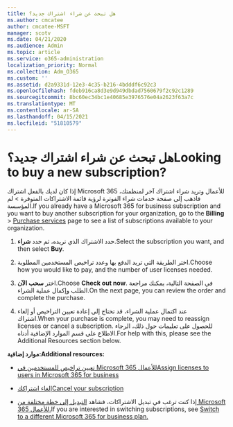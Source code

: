 ```yaml
---
title: هل تبحث عن شراء اشتراك جديد؟
ms.author: cmcatee
author: cmcatee-MSFT
manager: scotv
ms.date: 04/21/2020
ms.audience: Admin
ms.topic: article
ms.service: o365-administration
localization_priority: Normal
ms.collection: Adm_O365
ms.custom: ''
ms.assetid: d2a9331d-12e3-4c35-b216-4bdddf6c92c3
ms.openlocfilehash: fdeb916ca8d3e9d949dbdad7560679f2c92c1289
ms.sourcegitcommit: 8bc60ec34bc1e40685e3976576e04a2623f63a7c
ms.translationtype: MT
ms.contentlocale: ar-SA
ms.lasthandoff: 04/15/2021
ms.locfileid: "51810579"
---
```

# <a name="looking-to-buy-a-new-subscription"></a><span data-ttu-id="83ab5-102">هل تبحث عن شراء اشتراك جديد؟</span><span class="sxs-lookup"><span data-stu-id="83ab5-102">Looking to buy a new subscription?</span></span>

<span data-ttu-id="83ab5-103">إذا كان لديك بالفعل اشتراك Microsoft 365 للأعمال وتريد شراء اشتراك آخر  لمنظمتك، فاذهب إلى صفحة خدمات شراء الفوترة لرؤية قائمة الاشتراكات المتوفرة \> [](https://go.microsoft.com/fwlink/p/?linkid=868433) لم المؤسسة.</span><span class="sxs-lookup"><span data-stu-id="83ab5-103">If you already have a Microsoft 365 for business subscription and you want to buy another subscription for your organization, go to the **Billing** \> [Purchase services](https://go.microsoft.com/fwlink/p/?linkid=868433) page to see a list of subscriptions available to your organization.</span></span>
 
1. <span data-ttu-id="83ab5-104">حدد الاشتراك الذي تريده، ثم حدد **شراء**.</span><span class="sxs-lookup"><span data-stu-id="83ab5-104">Select the subscription you want, and then select **Buy**.</span></span>

2. <span data-ttu-id="83ab5-105">اختر الطريقة التي تريد الدفع بها وعدد تراخيص المستخدمين المطلوبة.</span><span class="sxs-lookup"><span data-stu-id="83ab5-105">Choose how you would like to pay, and the number of user licenses needed.</span></span>

3. <span data-ttu-id="83ab5-106">اختر **سحب الآن**.</span><span class="sxs-lookup"><span data-stu-id="83ab5-106">Choose **Check out now**.</span></span> <span data-ttu-id="83ab5-107">في الصفحة التالية، يمكنك مراجعة الطلب وإكمال عملية الشراء.</span><span class="sxs-lookup"><span data-stu-id="83ab5-107">On the next page, you can review the order and complete the purchase.</span></span>

4. <span data-ttu-id="83ab5-108">عند اكتمال عملية الشراء، قد تحتاج إلى إعادة تعيين التراخيص أو إلغاء اشتراك.</span><span class="sxs-lookup"><span data-stu-id="83ab5-108">When your purchase is complete, you may need to reassign licenses or cancel a subscription.</span></span> <span data-ttu-id="83ab5-109">للحصول على تعليمات حول ذلك، الرجاء الاطلاع على قسم الموارد الإضافية أدناه.</span><span class="sxs-lookup"><span data-stu-id="83ab5-109">For help with this, please see the Additional Resources section below.</span></span>

 <span data-ttu-id="83ab5-110">**موارد إضافية:**</span><span class="sxs-lookup"><span data-stu-id="83ab5-110">**Additional resources:**</span></span>
  
- [<span data-ttu-id="83ab5-111">تعيين تراخيص للمستخدمين في Microsoft 365 للأعمال</span><span class="sxs-lookup"><span data-stu-id="83ab5-111">Assign licenses to users in Microsoft 365 for business</span></span>](https://docs.microsoft.com/microsoft-365/admin/add-users/add-users)
    
- [<span data-ttu-id="83ab5-112">إلغاء اشتراكك</span><span class="sxs-lookup"><span data-stu-id="83ab5-112">Cancel your subscription</span></span>](https://docs.microsoft.com/microsoft-365/commerce/subscriptions/cancel-your-subscription)
    
- <span data-ttu-id="83ab5-113">إذا كنت ترغب في تبديل الاشتراكات، فشاهد [التبديل إلى خطة مختلفة من Microsoft 365 للأعمال.](https://docs.microsoft.com/microsoft-365/commerce/subscriptions/switch-to-a-different-plan)</span><span class="sxs-lookup"><span data-stu-id="83ab5-113">If you are interested in switching subscriptions, see [Switch to a different Microsoft 365 for business plan.](https://docs.microsoft.com/microsoft-365/commerce/subscriptions/switch-to-a-different-plan)</span></span>